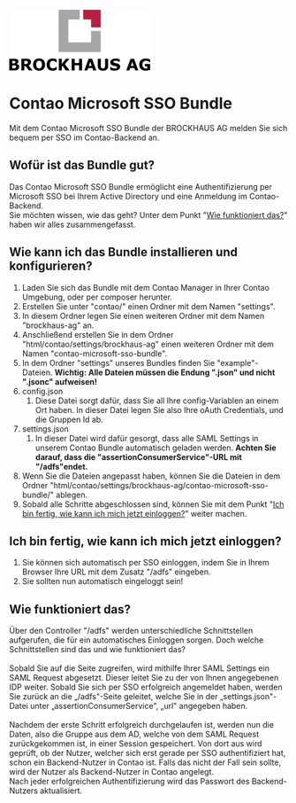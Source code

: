 ![Alt text](docs/logo.svg?raw=true "logo")

# **Contao Microsoft SSO Bundle**
Mit dem Contao Microsoft SSO Bundle der BROCKHAUS AG melden Sie sich bequem per SSO im Contao-Backend an.

## **Wofür ist das Bundle gut?**
Das Contao Microsoft SSO Bundle ermöglicht eine Authentifizierung per Microsoft SSO bei Ihrem Active 
Directory und eine Anmeldung im Contao-Backend.</br>
Sie möchten wissen, wie das geht? Unter dem Punkt &quot;[Wie funktioniert das?](#wie-funktioniert-das)&quot; 
haben wir alles zusammengefasst.

## **Wie kann ich das Bundle installieren und konfigurieren?**
1. Laden Sie sich das Bundle mit dem Contao Manager in Ihrer Contao Umgebung, oder per composer herunter.
2. Erstellen Sie unter &quot;contao/&quot; einen Ordner mit dem Namen &quot;settings&quot;.
3. In diesem Ordner legen Sie einen weiteren Ordner mit dem Namen &quot;brockhaus-ag&quot; an.
4. Anschließend erstellen Sie in dem Ordner &quot;html/contao/settings/brockhaus-ag&quot; einen weiteren 
   Ordner mit dem Namen &quot;contao-microsoft-sso-bundle&quot;.
5. In dem Ordner &quot;settings&quot; unseres Bundles finden Sie &quot;example&quot;-Dateien. **Wichtig: 
   Alle Dateien müssen die Endung &quot;.json&quot; und nicht &quot;.jsonc&quot; aufweisen!**
6. config.json
   1. Diese Datei sorgt dafür, dass Sie all Ihre config-Variablen an einem Ort haben. In dieser Datei 
      legen Sie also Ihre oAuth Credentials, und die Gruppen Id ab.
7. settings.json
   1. In dieser Datei wird dafür gesorgt, dass alle SAML Settings in unserem Contao Bundle automatisch 
      geladen werden.  **Achten Sie darauf, dass die &quot;assertionConsumerService&quot;-URL mit 
      &quot;/adfs&quot;endet.**
8. Wenn Sie die Dateien angepasst haben, können Sie die Dateien in dem Ordner 
   &quot;html/contao/settings/brockhaus-ag/contao-microsoft-sso-bundle/&quot; ablegen.
9. Sobald alle Schritte abgeschlossen sind, können Sie mit dem Punkt &quot;[Ich bin fertig, wie kann ich 
   mich jetzt einloggen?](#ich-bin-fertig-wie-kann-ich-mich-jetzt-einloggen)&quot; weiter machen.

## **Ich bin fertig, wie kann ich mich jetzt einloggen?**
1. Sie können sich automatisch per SSO einloggen, indem Sie in Ihrem Browser Ihre URL mit dem Zusatz 
   &quot;/adfs&quot; eingeben.
2. Sie sollten nun automatisch eingeloggt sein!

## **Wie funktioniert das?**
Über den Controller &quot;/adfs&quot; werden unterschiedliche Schnittstellen aufgerufen, die für ein 
automatisches Einloggen sorgen. Doch welche Schnittstellen sind das und wie funktioniert das?</br>
</br>
Sobald Sie auf die Seite zugreifen, wird mithilfe Ihrer SAML Settings ein SAML Request abgesetzt. Dieser 
leitet Sie zu der von Ihnen angegebenen IDP weiter. Sobald Sie sich per SSO erfolgreich angemeldet haben, 
werden Sie zurück an die „/adfs&quot;-Seite geleitet, welche Sie in der „settings.json&quot;-Datei unter 
„assertionConsumerService&quot;, „url&quot; angegeben haben.</br>
</br>
Nachdem der erste Schritt erfolgreich durchgelaufen ist, werden nun die Daten, also die Gruppe aus dem AD, 
welche von dem SAML Request zurückgekommen ist, in einer Session gespeichert. Von dort aus wird geprüft, 
ob der Nutzer, welcher sich erst gerade per SSO authentifiziert hat, schon ein Backend-Nutzer in Contao 
ist. Falls das nicht der Fall sein sollte, wird der Nutzer als Backend-Nutzer in Contao angelegt.</br>
Nach jeder erfolgreichen Authentifizierung wird das Passwort des Backend-Nutzers aktualisiert.
